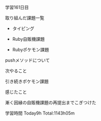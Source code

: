 学習161日目

取り組んだ課題一覧

- タイピング

- Ruby自販機課題

- Rubyポケモン課題

pushメソッドについて

次やること

引き続きポケモン課題

感じたこと

漸く因縁の自販機課題の再提出までこぎつけた

学習時間 Today9h Total:1143h05m